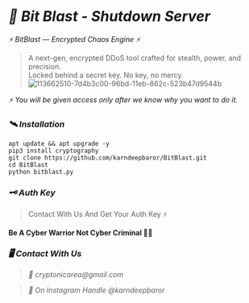 # _🔐 Bit Blast - Shutdown Server_

*⚡ BitBlast — Encrypted Chaos Engine ⚡*  
> A next-gen, encrypted DDoS tool crafted for stealth, power, and precision.  
> Locked behind a secret key. No key, no mercy.  
![113662510-7d4b3c00-96bd-11eb-862c-523b47d9544b](https://github.com/user-attachments/assets/fd044278-70ca-4925-b60d-7bca333213ca)

 _⚡ You will be given access only after we know why you want to do it._

### _🛰️ Installation_
```
apt update && apt upgrade -y
pip3 install cryptography
git clone https://github.com/karndeepbaror/BitBlast.git
cd BitBlast
python bitblast.py
```
### _🗝️ Auth Key_
> Contact With Us And Get Your Auth Key ⚡

__Be A Cyber Warrior Not Cyber Criminal 🥷🏻__

### _🖥️ Contact With Us_
> _📧 cryptonicarea@gmail.com_

> _📡 On Instagram Handle @karndeepbaror_
